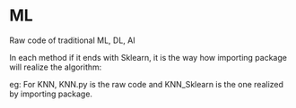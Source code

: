 # ML
Raw code of traditional ML, DL, AI

In each method if it ends with Sklearn, it is the way how importing package will realize the algorithm:

eg: For KNN, KNN.py is the raw code and KNN_Sklearn is the one realized by importing package.
